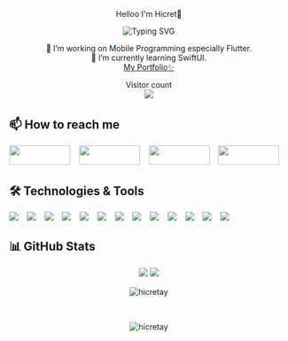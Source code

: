 ## 
<p align="center">
  Helloo I'm Hicret👋
</p>

<p align="center" style="text-align:center; width:435px; margin: 0 auto">
<img width="435" src="https://readme-typing-svg.demolab.com?font=Fira+Code&pause=1000&color=4C34F7&width=435&lines=Flutter+%26+iOS+Developer+" alt="Typing SVG" />
</p>

<p align="center">
🔭 I’m working on Mobile Programming especially Flutter. <br>
🌱 I’m currently learning SwiftUI. <br>
<a href="https://hicretay.github.io/"<b>My Portfolio✨</b></a><br>
<p align='center'> 
  Visitor count<br>
  <img src="https://profile-counter.glitch.me/hicretay/count.svg" />
</p>

## 📫 How to reach me
<a href="https://www.linkedin.com/in/hicret-ay/"><img src="https://img.shields.io/badge/LinkedIn-0077B5?style=for-the-badge&logo=linkedin&logoColor=white" width="110" height="35"></a>&nbsp;&nbsp;&nbsp;
<a href="mailto:hiicretay@gmail.com"><img src="https://img.shields.io/badge/Gmail-D14836?style=for-the-badge&logo=gmail&logoColor=white" width="110" height="35"></a>&nbsp;&nbsp;&nbsp;
<a href="https://discord.com/channels/@hicrett#99"><img src="https://img.shields.io/badge/Discord-5865F2?style=for-the-badge&logo=discord&logoColor=white" width="110" height="35"></a>&nbsp;&nbsp;&nbsp;
</a>
<a href="https://medium.com/@hicretay"><img src="https://img.shields.io/badge/Medium-12100E?style=for-the-badge&logo=medium&logoColor=white" width="110" height="35"></a>&nbsp;&nbsp;&nbsp;

## 🛠 Technologies & Tools 
 <p>
       <img src="https://img.icons8.com/color/48/000000/flutter.png" /> &nbsp;&nbsp;
            <img src="https://img.icons8.com/color/48/000000/firebase.png" /> &nbsp;&nbsp;
            <img src="https://img.icons8.com/color/48/000000/dart.png" /> &nbsp;&nbsp;
            <img src="https://img.icons8.com/color/48/000000/git.png" /> &nbsp;&nbsp;
            <img src="https://img.icons8.com/color/48/000000/android-studio--v3.png" /> &nbsp;&nbsp;
            <img src="https://img.icons8.com/color/48/000000/visual-studio-code-2019.png" /> &nbsp;&nbsp;
            <img src="https://img.icons8.com/color/48/000000/c-sharp-logo-2.png"/> &nbsp;&nbsp;
            <img src="https://img.icons8.com/color/48/000000/microsoft-sql-server.png"/> &nbsp;&nbsp;
            <img src="https://img.icons8.com/color/48/000000/xcode.png"/> &nbsp;&nbsp;
            <img src="https://img.icons8.com/color/48/000000/swiftui.png"/> &nbsp;&nbsp;  
            <img src="https://img.icons8.com/external-tal-revivo-color-tal-revivo/48/000000/external-postman-is-the-only-complete-api-development-environment-logo-color-tal-revivo.png"/> &nbsp;&nbsp;
            <img src="https://img.icons8.com/fluency/48/000000/figma.png"/> &nbsp;&nbsp; 
            <img src="https://img.icons8.com/?size=50&id=Fycm8TUhWmFU&format=png"/> &nbsp;&nbsp; 
            
  
<br />
</p>

## 📊 GitHub Stats

<p align="center">
 <img src="https://github-readme-stats.vercel.app/api/top-langs/?username=hicretay&show_icons=true&count_private=false&theme=dark" width="350">
 <img src="https://github-readme-stats.vercel.app/api?username=hicretay&show_icons=true&count_private=true&theme=dark" width="350">
  
<br />

<p align="center">
   <img align="center" src="https://github-readme-streak-stats.herokuapp.com/?user=hicretay&theme=dark&count_private=true" alt="hicretay" />
</p>
<br/>

<p align="center">
   <img align="center" src="https://github-profile-trophy.vercel.app/?username=hicretay&theme=darkhub" alt="hicretay" />
</p>
<br/>

<!-- ![snake svg](https://github.com/hicretay/hicretay/blob/output/github-contribution-grid-snake.svg) -->
<!-- ![snake gif](https://github.com/hicrett/hicrett/blob/output/github-contribution-grid-snake.gif)

</p>

